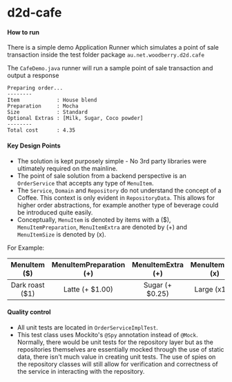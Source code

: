 # d2d-cafe
#### How to run

There is a simple demo Application Runner which simulates a point of sale transaction
inside the test folder package `au.net.woodberry.d2d.cafe`

The `CafeDemo.java` runner will run a sample point of sale transaction and output a response

    Preparing order...
    --------
    Item            : House blend
    Preparation     : Mocha
    Size            : Standard
    Optional Extras : [Milk, Sugar, Coco powder]
    --------
    Total cost      : 4.35
#### Key Design Points

* The solution is kept purposely simple - No 3rd party libraries were ultimately required on the mainline.
* The point of sale solution from a backend perspective is an `OrderService` that accepts any type of `MenuItem`. 
* The `Service`, `Domain` and `Repository` do not understand the concept of a Coffee. This context is only 
  evident in `RepositoryData`. This allows for higher order abstractions, for example another type
  of beverage could be introduced quite easily.
* Conceptually, `MenuItem` is denoted by items with a ($), `MenuItemPreparation`, `MenuItemExtra` are denoted by (+) and `MenuItemSize` is denoted by (x).

For Example:

| MenuItem ($) | MenuItemPreparation (+) | MenuItemExtra (+) | MenuItemSize (x) |
|:---:|:---:|:---:|:---:|
| Dark roast ($1) | Latte (+ $1.00)| Sugar (+ $0.25) | Large (x1.5) |

#### Quality control
* All unit tests are located in `OrderServiceImplTest`.
* This test class uses Mockito's `@Spy` annotation instead of `@Mock`. Normally, there would be unit tests for 
  the repository layer but as the repositories themselves are essentially mocked through the use of static data, 
  there isn't much value in creating unit tests.
  The use of spies on the repository classes will still allow for verification and correctness of the service in interacting with the repository.